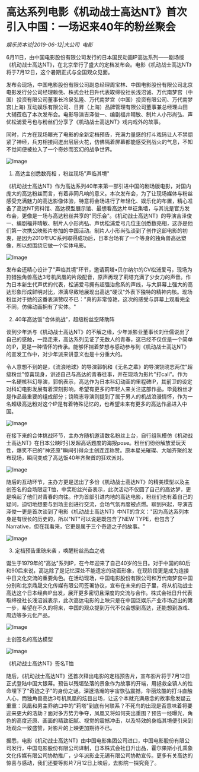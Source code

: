 # 高达系列电影《机动战士高达NT》首次引入中国：一场迟来40年的粉丝聚会

*娱乐资本论|2019-06-12|大公司 
                                                电影*

6月11日，由中国电影股份有限公司发行的日本国民动画IP高达系列——剧场版《机动战士高达NT》，在北京举行了盛大的定档发布会。电影《机动战士高达NT》将于7月12日，这个暑期正式与全国观众见面。

发布会现场，中国电影股份有限公司副总经理周宝林、中国电影股份有限公司北京电影发行分公司经理赖侁、株式会社日升代表取缔役社长浅沼诚、万代南梦宫（中国）投资有限公司董事长冷泉弘隆、万代南梦宫（中国）投资有限公司、万代南梦宫(上海) 互动娱乐有限公司、日昇（上海）品牌管理有限公司董事兼总经理山田大辅莅临了本次发布会。电影导演吉泽俊一、编剧福井晴敏、制片人小形尚弘、声优松浦爱弓也与粉丝们分享了《机动战士高达NT》戏内戏外的故事。

同时，片方在现场曝光了电影的全新定档预告，充满力量感的打斗戏码让人不禁绷紧了神经，兵刃相接间迸出层层火花，仿佛隔着屏幕都能感受到战火的气息，不知不觉间便被拉入了一个奇妙而玄幻的战争世界。

![Image](https://p3.pstatp.com/large/pgc-image/176c59aa7156459797dc6ef50164b602)

1. 高达主创悉数亮相 ，粉丝现场"声临其境"

《机动战士高达NT》作为高达系列40年来第一部引进中国的剧场版电影，对国内庞大的高达粉丝而言，有着非同凡响的意义。本次发布会，为了让现场媒体与粉丝感受充满魅力的高达影像体验，特意将会场进行了年轻化、娱乐化的布置，精心准备了高达NT资料馆、高达模型展示馆、最想看高达片单征集墙，与其说是官方发布会，更像是一场与高达粉丝共享的"同乐会"。《机动战士高达NT》的导演吉泽俊一、编剧福井晴敏、制片人小形尚弘、声优松浦爱弓几位主创悉数亮相，这亦是他们第一次携公映影片参加的中国活动。制片人小形尚弘谈到了创作这部电影的初衷，是因为2010年UC系列取得成功后，日本台场有了一个等身的独角兽高达塑像，所以想围绕它做一个实体电影。

![Image](https://p3.pstatp.com/large/pgc-image/4502185d83b04f7aa39393b7657b1848)

发布会还精心设计了"声临其境"环节，邀请莉塔•贝尔纳尔的CV松浦爱弓，现场为狩猎独角兽高达3号机凤凰的片段配音，原声再现了莉塔充满了少女力的声音。作为日本新生代声优的代表，松浦爱弓拥有超强治愈系的声线，与大屏幕上强大的高达形象形成鲜明对比，淋漓尽致地展现出高达"硬汉"外表下独特的精神内核。现场粉丝对于她的这番表演赞叹不已："真的非常惊艳，这次的感受与屏幕上观看完全不同，仿佛动画拥有了实体。"

2. 40年高达饭"合体挑战"，超级粉丝空降助阵

谈到少年派与《机动战士高达NT》的不解之缘，少年派影业董事长刘仕儒说出了自己的感触，一路走来，高达系列见证了无数人的青春，这已经不仅仅是一个简单的IP，更是一种情怀的传承。能够怀揣着梦想与感动参与到《机动战士高达NT》的宣发工作中，对少年派来讲意义也是十分重大的。

令人意想不到的是，《流浪地球》的导演郭帆和《无名之辈》的导演饶晓志两位"超级粉丝"惊喜现身，讲述自己与高达的青春往事，并在现场为影片"打call"。作为一名硬核科幻导演，郭帆表示，高达作为日本科幻动画的里程碑IP，其前卫的设定对科幻电影发展有着深刻影响，希望有更多的年轻人来关注这部作品，毕竟粉丝才是作品最重要的组成部分；饶晓志导演则提到了属于男人的机战浪漫情怀，作为一名超级高达粉对这个IP是有着特殊记忆的，也希望未来有更多的高达作品进入中国。

![Image](https://p3.pstatp.com/large/pgc-image/4cc7934ee24047ae96d7e6bfb8f76278)

在接下来的合体挑战环节，主办方随机邀请数名粉丝上台，自行组队模仿《机动战士高达NT》在日本公映时引发超高话题度的海报pose。粉丝们纷纷解放爱玩天性，爆笑不已的"神还原"瞬间引得众主创连连称赞。原本星光璀璨、大咖齐聚的发布现场，瞬间变成了高达饭40年齐聚首的狂欢派对。

![Image](https://p3.pstatp.com/large/pgc-image/c59583cd5dee4c828353e3f102a18c67)

随后的互动环节，主办方更是送出了多份《机动战士高达NT》的精美模型以及主创签名的会场限定T恤，中奖粉丝兴奋表示，此次活动不仅圆了自己的高达梦，更是唤起了他们对青春的向往。作为首部引进内地的高达电影，粉丝们也有着自己的疑问，迫切地想要与到场主创进行交流，会场气氛再度被点燃。聊到兴起，导演吉泽俊一更是首次谈到了电影《机动战士高达NT》中NT的含义："因为高达系列本身是有很长的历史的，所以"NT"可以说是既包含了NEW TYPE，也包含了Narrative，但在我看来，它更是属于三个奇迹之子的故事。"

![Image](https://p3.pstatp.com/large/pgc-image/011e3a33681a47c7a30c81dc7d145b41)

3. 定档预告重磅来袭 ，唤醒粉丝热血之魂

诞生于1979年的"高达"系列IP，在今年迎来了自己40岁的生日。对于中国的80后和90后来说，高达除了是记忆深处不能遗忘的动画形象，在现阶段更是成为连接中日文化交流的重要角色。在活动现场，中国电影股份有限公司和万代南梦宫中国分别和北京鼎晟文化传媒有限公司签署协议，宣布在未来的日子里，将从机动战士高达这个日本经典IP出发，展开更多密切且深度的交流与合作。株式会社日升代表取缔役社长浅沼诚表示，此次高达电影的上映只是在中国泛娱乐产业市场迈出的第一步，希望在不久的将来，中国的观众提到万代不仅会想到高达，还能想到游戏、周边等多元化产品。

![Image](https://p3.pstatp.com/large/pgc-image/53fdaad3ebfe497381e04cba01b54681)

主创签名的高达模型

![Image](https://p3.pstatp.com/large/pgc-image/76728d81940a477ca1ee306ccdcb7b43)

《机动战士高达NT》签名T恤

随后，《机动战士高达NT》还首次释出电影的定档预告片，宣布影片将于7月12日正式登陆中国大银幕。预告以残垣坠落的景象作为故事的开端，用拯救全镇人的性命埋下了"奇迹之子"的身份之谜。深邃浩瀚的宇宙恢弘震撼，华丽炫酷的打斗直触人心，而独角兽高达3号机凤凰的炫目出场，让这个本就充满悬念的故事愈发疑云重重：凤凰和男主乔纳口中的"莉塔"到底有何联系？不死鸟的出现是否意味着将要迎来更大的浩劫？面对多方势力争夺，凤凰又将如何突出重围？预告一经曝光，角色的高度还原、画面的精致细腻、视觉的震撼冲击，以及特效的身临其境便引来到场观众一致盛赞，对影片的上映更加期待不已。

据悉，电影《机动战士高达NT》由中国电影集团公司进口，中国电影股份有限公司发行，中国电影股份有限公司译制，日本株式会社日升出品，霍尔果斯小孔乘象文化传媒有限公司协助推广，少年派影业无锡有限公司协助宣传。更多有关高达的惊喜与感动，我们还要等影片7月12日上映后，去影院一探究竟了。


